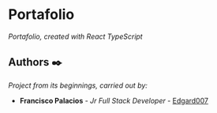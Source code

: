 # Portafolio

_Portafolio, created with React TypeScript_

## Authors ✒️

_Project from its beginnings, carried out by:_

- **Francisco Palacios** - _Jr Full Stack Developer_ - [Edgard007](https://github.com/Edgard007)